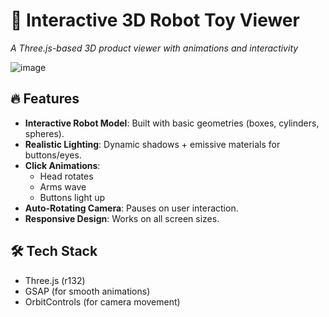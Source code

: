 # 🚀 Interactive 3D Robot Toy Viewer  
*A Three.js-based 3D product viewer with animations and interactivity* 

![image](https://github.com/user-attachments/assets/6572d5db-4aeb-478f-8473-48b49b10e0c8)

## 🔥 Features  
- **Interactive Robot Model**: Built with basic geometries (boxes, cylinders, spheres).  
- **Realistic Lighting**: Dynamic shadows + emissive materials for buttons/eyes.  
- **Click Animations**:  
  - Head rotates  
  - Arms wave  
  - Buttons light up  
- **Auto-Rotating Camera**: Pauses on user interaction.  
- **Responsive Design**: Works on all screen sizes.  

## 🛠️ Tech Stack  
- Three.js (r132)  
- GSAP (for smooth animations)  
- OrbitControls (for camera movement)  
